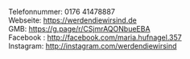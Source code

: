 Telefonnummer: 0176 41478887 <br>
Webseite: https://werdendiewirsind.de <br>
GMB: https://g.page/r/CSjmrAQONbueEBA <br>
Facebook : http://facebook.com/maria.hufnagel.357 <br>
Instagram: http://instagram.com/werdendiewirsind
